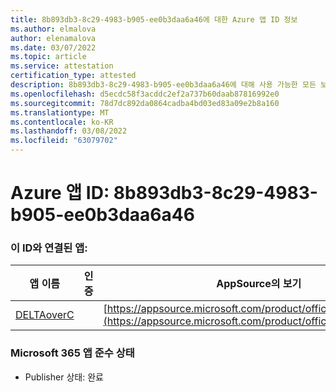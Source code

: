 ```yaml
---
title: 8b893db3-8c29-4983-b905-ee0b3daa6a46에 대한 Azure 앱 ID 정보
ms.author: elmalova
author: elenamalova
ms.date: 03/07/2022
ms.topic: article
ms.service: attestation
certification_type: attested
description: 8b893db3-8c29-4983-b905-ee0b3daa6a46에 대해 사용 가능한 모든 보안 및 규정 준수 정보입니다.
ms.openlocfilehash: d5ecdc58f3acddc2ef2a737b60daab87816992e0
ms.sourcegitcommit: 78d7dc892da0864cadba4bd03ed83a09e2b8a160
ms.translationtype: MT
ms.contentlocale: ko-KR
ms.lasthandoff: 03/08/2022
ms.locfileid: "63079702"
---
```

# <a name="azure-app-id-8b893db3-8c29-4983-b905-ee0b3daa6a46"></a>Azure 앱 ID: 8b893db3-8c29-4983-b905-ee0b3daa6a46


### <a name="apps-associated-with-this-id"></a>이 ID와 연결된 앱:
| **앱 이름** | **인증** | **AppSource의 보기** |
|--------------|---------------|-----------------------|
| [DELTAoverC](https://docs.microsoft.com/microsoft-365-app-certification/forward/WA200003286) |  | [https://appsource.microsoft.com/product/office/WA200003286](https://appsource.microsoft.com/product/office/WA200003286) |

### <a name="microsoft-365-app-compliance-status"></a>Microsoft 365 앱 준수 상태
- Publisher 상태: 완료

